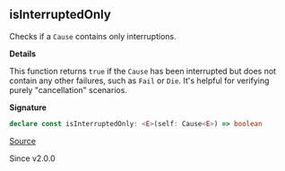 ## isInterruptedOnly

Checks if a `Cause` contains only interruptions.

**Details**

This function returns `true` if the `Cause` has been interrupted but does not
contain any other failures, such as `Fail` or `Die`. It's helpful for
verifying purely "cancellation" scenarios.

**Signature**

```ts
declare const isInterruptedOnly: <E>(self: Cause<E>) => boolean
```

[Source](https://github.com/Effect-TS/effect/tree/main/packages/effect/src/Cause.ts#L803)

Since v2.0.0